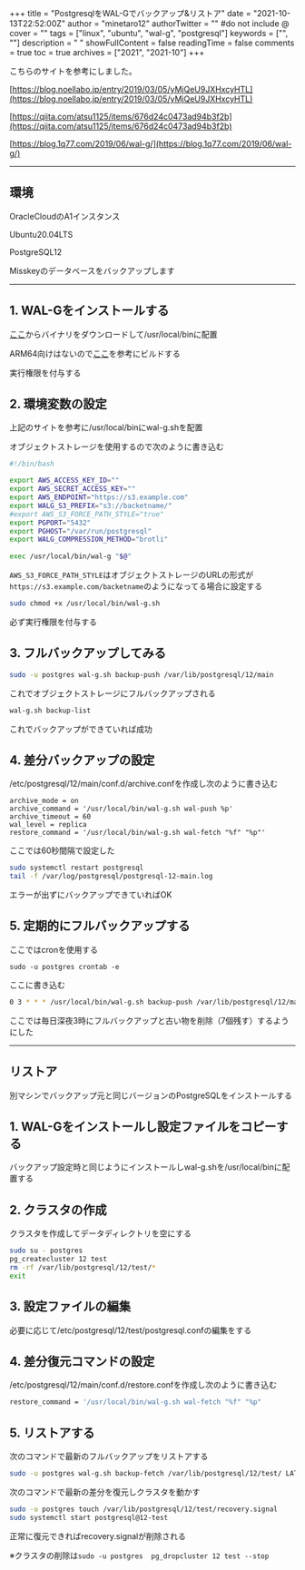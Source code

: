 +++
title = "PostgresqlをWAL-Gでバックアップ&リストア"
date = "2021-10-13T22:52:00Z"
author = "minetaro12"
authorTwitter = "" #do not include @
cover = ""
tags = ["linux", "ubuntu", "wal-g", "postgresql"]
keywords = ["", ""]
description = " "
showFullContent = false
readingTime = false
comments = true
toc = true
archives = ["2021", "2021-10"]
+++

こちらのサイトを参考にしました。

[https://blog.noellabo.jp/entry/2019/03/05/yMjQeU9JXHxcyHTL](https://blog.noellabo.jp/entry/2019/03/05/yMjQeU9JXHxcyHTL)

[https://qiita.com/atsu1125/items/676d24c0473ad94b3f2b](https://qiita.com/atsu1125/items/676d24c0473ad94b3f2b)

[https://blog.1q77.com/2019/06/wal-g/](https://blog.1q77.com/2019/06/wal-g/)

***

## 環境

OracleCloudのA1インスタンス

Ubuntu20.04LTS

PostgreSQL12

Misskeyのデータベースをバックアップします

***

## 1. WAL-Gをインストールする

[ここ](https://github.com/wal-g/wal-g/releases)からバイナリをダウンロードして/usr/local/binに配置

ARM64向けはないので[ここ](https://github.com/wal-g/wal-g/blob/master/docs/PostgreSQL.md)を参考にビルドする

実行権限を付与する

## 2. 環境変数の設定

上記のサイトを参考に/usr/local/binにwal-g.shを配置

オブジェクトストレージを使用するので次のように書き込む

```bash
#!/bin/bash

export AWS_ACCESS_KEY_ID=""
export AWS_SECRET_ACCESS_KEY=""
export AWS_ENDPOINT="https://s3.example.com"
export WALG_S3_PREFIX="s3://backetname/"
#export AWS_S3_FORCE_PATH_STYLE="true"
export PGPORT="5432"
export PGHOST="/var/run/postgresql"
export WALG_COMPRESSION_METHOD="brotli"
 
exec /usr/local/bin/wal-g "$@"
```

`AWS_S3_FORCE_PATH_STYLE`はオブジェクトストレージのURLの形式が`https://s3.example.com/backetname`のようになってる場合に設定する

```bash
sudo chmod +x /usr/local/bin/wal-g.sh
```

必ず実行権限を付与する

## 3. フルバックアップしてみる

```bash
sudo -u postgres wal-g.sh backup-push /var/lib/postgresql/12/main
```

これでオブジェクトストレージにフルバックアップされる

```bash
wal-g.sh backup-list
```

これでバックアップができていれば成功

## 4. 差分バックアップの設定

/etc/postgresql/12/main/conf.d/archive.confを作成し次のように書き込む

```baah
archive_mode = on
archive_command = '/usr/local/bin/wal-g.sh wal-push %p'  
archive_timeout = 60
wal_level = replica
restore_command = '/usr/local/bin/wal-g.sh wal-fetch "%f" "%p"'
```

ここでは60秒間隔で設定した

```bash
sudo systemctl restart postgresql
tail -f /var/log/postgresql/postgresql-12-main.log
```

エラーが出ずにバックアップできていればOK

## 5. 定期的にフルバックアップする

ここではcronを使用する

```baah
sudo -u postgres crontab -e
```

ここに書き込む

```bash
0 3 * * * /usr/local/bin/wal-g.sh backup-push /var/lib/postgresql/12/main/ ; /usr/local/bin/wal-g.sh delete retain 7 --confirm
```

ここでは毎日深夜3時にフルバックアップと古い物を削除（7個残す）するようにした

***

## リストア

別マシンでバックアップ元と同じバージョンのPostgreSQLをインストールする

## 1. WAL-Gをインストールし設定ファイルをコピーする

バックアップ設定時と同じようにインストールしwal-g.shを/usr/local/binに配置する

## 2. クラスタの作成

クラスタを作成してデータディレクトリを空にする

```bash
sudo su - postgres
pg_createcluster 12 test
rm -rf /var/lib/postgresql/12/test/*
exit
```

## 3. 設定ファイルの編集

必要に応じて/etc/postgresql/12/test/postgresql.confの編集をする

## 4. 差分復元コマンドの設定

/etc/postgresql/12/main/conf.d/restore.confを作成し次のように書き込む

```bash
restore_command = '/usr/local/bin/wal-g.sh wal-fetch "%f" "%p"
```

## 5. リストアする

次のコマンドで最新のフルバックアップをリストアする

```bash
sudo -u postgres wal-g.sh backup-fetch /var/lib/postgresql/12/test/ LATEST
```

次のコマンドで最新の差分を復元しクラスタを動かす

```bash
sudo -u postgres touch /var/lib/postgresql/12/test/recovery.signal
sudo systemctl start postgresql@12-test
```

正常に復元できればrecovery.signalが削除される

※クラスタの削除は`sudo -u postgres  pg_dropcluster 12 test --stop`
